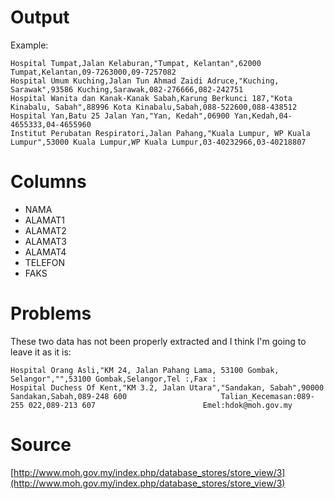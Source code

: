 # Output

Example:

```
Hospital Tumpat,Jalan Kelaburan,"Tumpat, Kelantan",62000 Tumpat,Kelantan,09-7263000,09-7257082
Hospital Umum Kuching,Jalan Tun Ahmad Zaidi Adruce,"Kuching, Sarawak",93586 Kuching,Sarawak,082-276666,082-242751
Hospital Wanita dan Kanak-Kanak Sabah,Karung Berkunci 187,"Kota Kinabalu, Sabah",88996 Kota Kinabalu,Sabah,088-522600,088-438512
Hospital Yan,Batu 25 Jalan Yan,"Yan, Kedah",06900 Yan,Kedah,04-4655333,04-4655960
Institut Perubatan Respiratori,Jalan Pahang,"Kuala Lumpur, WP Kuala Lumpur",53000 Kuala Lumpur,WP Kuala Lumpur,03-40232966,03-40218807
```

# Columns

* NAMA
* ALAMAT1
* ALAMAT2
* ALAMAT3
* ALAMAT4
* TELEFON
* FAKS

# Problems

These two data has not been properly extracted and I think I'm going to leave it as it is:

```
Hospital Orang Asli,"KM 24, Jalan Pahang Lama, 53100 Gombak, Selangor","",53100 Gombak,Selangor,Tel :,Fax :
Hospital Duchess Of Kent,"KM 3.2, Jalan Utara","Sandakan, Sabah",90000 Sandakan,Sabah,089-248 600                     Talian_Kecemasan:089-255 022,089-213 607                        Emel:hdok@moh.gov.my
```

# Source

[http://www.moh.gov.my/index.php/database_stores/store_view/3](http://www.moh.gov.my/index.php/database_stores/store_view/3)
